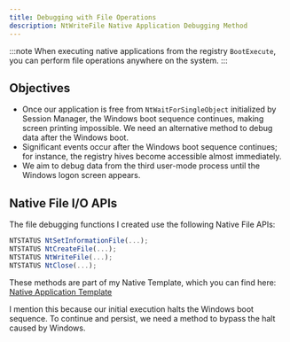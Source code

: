 ```yaml
---
title: Debugging with File Operations
description: NtWriteFile Native Application Debugging Method
---
```


:::note
When executing native applications from the registry `BootExecute`, you can perform file operations anywhere on the system.
:::

## Objectives

- Once our application is free from `NtWaitForSingleObject` initialized by Session Manager, the Windows boot sequence continues, making screen printing impossible. We need an alternative method to debug data after the Windows boot.
- Significant events occur after the Windows boot sequence continues; for instance, the registry hives become accessible almost immediately.
- We aim to debug data from the third user-mode process until the Windows logon screen appears.

## Native File I/O APIs

The file debugging functions I created use the following Native File APIs:

```js
NTSTATUS NtSetInformationFile(...);
NTSTATUS NtCreateFile(...);
NTSTATUS NtWriteFile(...);
NTSTATUS NtClose(...);
```

These methods are part of my Native Template, which you can find here: [Native Application Template](https://github.com/pyramidyon/nativetemplate)

I mention this because our initial execution halts the Windows boot sequence. To continue and persist, we need a method to bypass the halt caused by Windows.